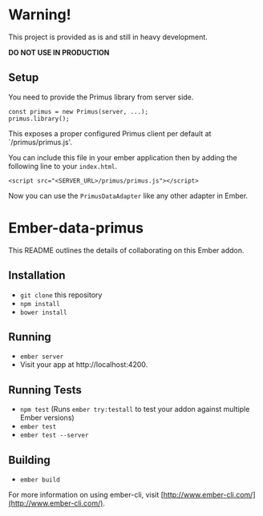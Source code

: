 # Warning!

This project is provided as is and still in heavy development. 

**DO NOT USE IN PRODUCTION**

## Setup

You need to provide the Primus library from server side.

    const primus = new Primus(server, ...);
    primus.library();

This exposes a proper configured Primus client per default at `/primus/primus.js'.

You can include this file in your ember application then by adding the following line to your `index.html`.

    <script src="<SERVER_URL>/primus/primus.js"></script>

Now you can use the `PrimusDataAdapter` like any other adapter in Ember.

# Ember-data-primus

This README outlines the details of collaborating on this Ember addon.

## Installation

* `git clone` this repository
* `npm install`
* `bower install`

## Running

* `ember server`
* Visit your app at http://localhost:4200.

## Running Tests

* `npm test` (Runs `ember try:testall` to test your addon against multiple Ember versions)
* `ember test`
* `ember test --server`

## Building

* `ember build`

For more information on using ember-cli, visit [http://www.ember-cli.com/](http://www.ember-cli.com/).
